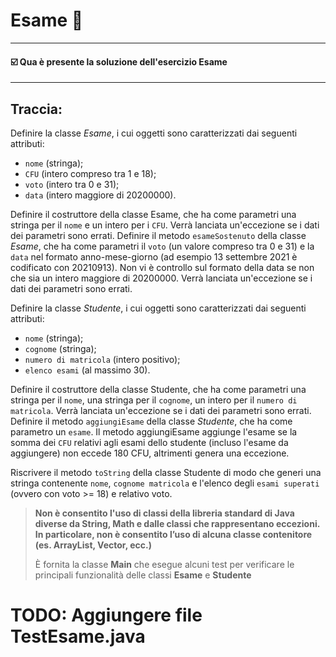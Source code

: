 # Esame 📄
-- -
#### ☑️ Qua è presente la soluzione dell'esercizio Esame
-- -
## Traccia:
Definire la classe *Esame*, i cui oggetti sono caratterizzati dai seguenti attributi:
- `nome` (stringa);
- `CFU` (intero compreso tra 1 e 18);
- `voto` (intero tra 0 e 31);
- `data` (intero maggiore di 20200000).

Definire il costruttore della classe Esame, che ha come parametri una stringa per il `nome` e un intero per i `CFU`.
Verrà lanciata un'eccezione se i dati dei parametri sono errati.
Definire il metodo `esameSostenuto` della classe *Esame*, che ha come parametri il `voto` (un valore compreso tra 0 e 31) e
la `data` nel formato anno-mese-giorno (ad esempio 13 settembre 2021 è codificato con 20210913). Non vi è controllo sul
formato della data se non che sia un intero maggiore di 20200000. Verrà lanciata un'eccezione se i dati dei parametri sono errati.


Definire la classe *Studente*, i cui oggetti sono caratterizzati dai seguenti attributi:
- `nome` (stringa);
- `cognome` (stringa);
- `numero di matricola` (intero positivo);
- `elenco esami` (al massimo 30).

Definire il costruttore della classe Studente, che ha come parametri una stringa per il `nome`, una stringa per il `cognome`,
un intero per il `numero di matricola`. Verrà lanciata un'eccezione se i dati dei parametri sono errati.
Definire il metodo `aggiungiEsame` della classe *Studente*, che ha come parametro un `esame`. Il metodo aggiungiEsame aggiunge
l'esame se la somma dei `CFU` relativi agli esami dello studente (incluso l'esame da aggiungere) non eccede 180 CFU, altrimenti genera una eccezione.

Riscrivere il metodo `toString` della classe Studente di modo che generi una stringa contenente `nome`, `cognome matricola` e l'elenco
degli `esami superati` (ovvero con voto >= 18) e relativo voto.


>**Non è consentito l'uso di classi della libreria standard di Java diverse da String, Math e dalle classi che rappresentano eccezioni. In particolare, non è consentito
>l’uso di alcuna classe contenitore (es. ArrayList, Vector, ecc.)**
>
>È fornita la classe **Main** che esegue alcuni test per verificare le principali
>funzionalità delle classi **Esame** e **Studente**

# TODO: Aggiungere file TestEsame.java